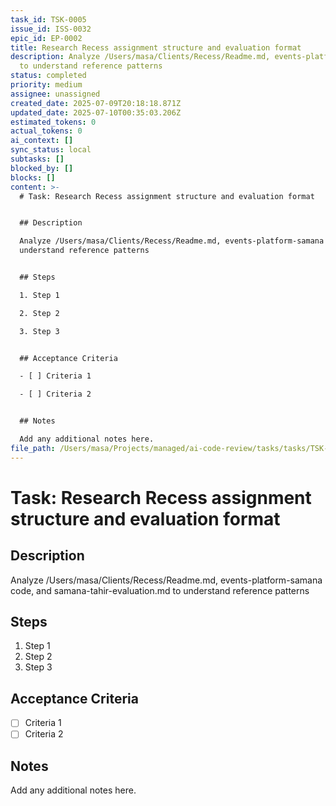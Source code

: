 ```yaml
---
task_id: TSK-0005
issue_id: ISS-0032
epic_id: EP-0002
title: Research Recess assignment structure and evaluation format
description: Analyze /Users/masa/Clients/Recess/Readme.md, events-platform-samana code, and samana-tahir-evaluation.md
  to understand reference patterns
status: completed
priority: medium
assignee: unassigned
created_date: 2025-07-09T20:18:18.871Z
updated_date: 2025-07-10T00:35:03.206Z
estimated_tokens: 0
actual_tokens: 0
ai_context: []
sync_status: local
subtasks: []
blocked_by: []
blocks: []
content: >-
  # Task: Research Recess assignment structure and evaluation format


  ## Description

  Analyze /Users/masa/Clients/Recess/Readme.md, events-platform-samana code, and samana-tahir-evaluation.md to
  understand reference patterns


  ## Steps

  1. Step 1

  2. Step 2

  3. Step 3


  ## Acceptance Criteria

  - [ ] Criteria 1

  - [ ] Criteria 2


  ## Notes

  Add any additional notes here.
file_path: /Users/masa/Projects/managed/ai-code-review/tasks/tasks/TSK-0005-research-recess-assignment-structure-and-evaluation-format.md
---
```


# Task: Research Recess assignment structure and evaluation format

## Description
Analyze /Users/masa/Clients/Recess/Readme.md, events-platform-samana code, and samana-tahir-evaluation.md to understand reference patterns

## Steps
1. Step 1
2. Step 2
3. Step 3

## Acceptance Criteria
- [ ] Criteria 1
- [ ] Criteria 2

## Notes
Add any additional notes here.
